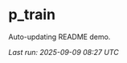 # p_train

Auto-updating README demo.

<!--START_SECTION:status-->
_Last run: 2025-09-09 08:27 UTC_
<!--END_SECTION:status-->












































































































































































































































































































































































































































































